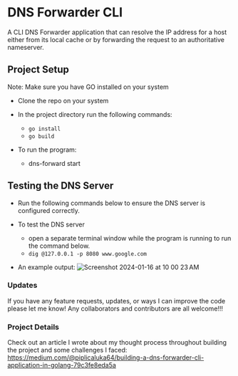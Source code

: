 # DNS Forwarder CLI
A CLI DNS Forwarder application that can resolve the IP address for a host either from its local cache or by forwarding the request to an authoritative nameserver.

## Project Setup
Note: Make sure you have GO installed on your system
* Clone the repo on your system
  
* In the project directory run the following commands:
  - `go install`
  - `go build`

* To run the program:
  - dns-forward start

## Testing the DNS Server
- Run the following commands below to ensure the DNS server is configured correctly.

- To test the DNS server
  * open a separate terminal window while the program is running to run the command below.
  * `dig @127.0.0.1 -p 8080 www.google.com`

- An example output:
  ![Screenshot 2024-01-16 at 10 00 23 AM](https://github.com/luka2220/DNS-Forwarder/assets/42144047/f3152265-f9be-4954-a5b2-06f6e1d47cf1)

### Updates
If you have any feature requests, updates, or ways I can improve the code please let me know! Any collaborators and contributors are all welcome!!! 

### Project Details
Check out an article I wrote about my thought process throughout building the project and some challenges I faced: https://medium.com/@piplicaluka64/building-a-dns-forwarder-cli-application-in-golang-79c3fe8eda5a 
